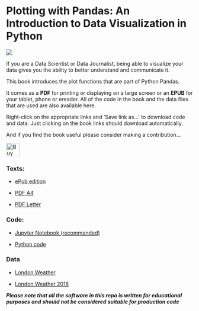 # Plotting with Pandas: An Introduction to Data Visualization in Python 


![](images/plottingwithpandas.png)

If you are a Data Scientist or Data Journalist, being able to visualize your data gives you the ability to better understand and communicate it.

This book introduces the plot functions that are part of Python Pandas.

It comes as a **PDF** for printing or displaying on a large screen or an **EPUB** for your tablet, phone or ereader. All of the code in the book and the data files that are used are also available here.

Right-click on the appropriate links and 'Save link as...' to download code and data. Just clicking on the book links should download automatically.

And if you find the book useful please consider making a contribution...

<a href='https://ko-fi.com/M4M64THKG' target='_blank'><img height='36'
							style='border:0px;height:36px;' src='https://cdn.ko-fi.com/cdn/kofi2.png?v=2' border='0'
							alt='Buy Me a Coffee at ko-fi.com' /></a>



### Texts:


- [ePub edition](https://raw.githubusercontent.com/alanjones2/ajbooks/main/Plotting-with-Pandas.epub)

- [PDF A4](https://raw.githubusercontent.com/alanjones2/ajbooks/main/Plotting-with-Pandas-A4.pdf)

- [PDF Letter](https://raw.githubusercontent.com/alanjones2/ajbooks/main/Plotting-with-Pandas-ltr.pdf)


### Code:
- [Jupyter Notebook (recommended)](https://raw.githubusercontent.com/alanjones2/ajbooks/main/code/pandasplotcode.ipynb)

- [Python code](https://raw.githubusercontent.com/alanjones2/ajbooks/main/code/pandasplotcode.py)

### Data
- [London Weather](https://raw.githubusercontent.com/alanjones2/ajbooks/main/data/londonweather.csv)

- [London Weather 2018](https://raw.githubusercontent.com/alanjones2/ajbooks/main/data/londonweather2018.csv)


__*Please note that all the software in this repo is written for educational purposes and should not be considered suitable for production code*__

